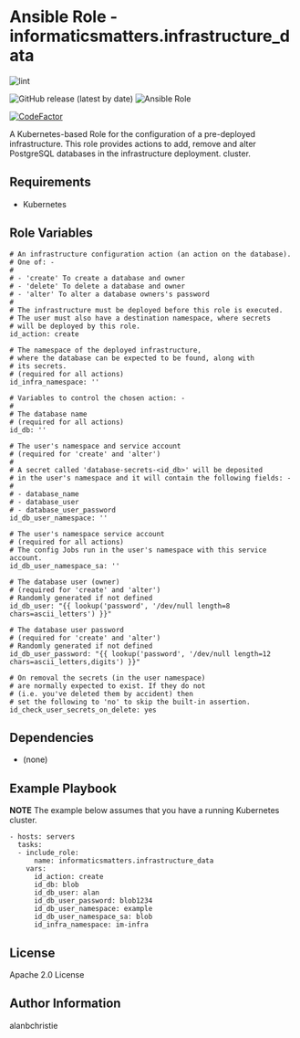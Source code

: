 Ansible Role - informaticsmatters.infrastructure_data
=====================================================

![lint](https://github.com/InformaticsMatters/ansible-role-infrastructure-data/workflows/lint/badge.svg)

![GitHub release (latest by date)](https://img.shields.io/github/v/release/informaticsmatters/ansible-role-infrastructure-data)
![Ansible Role](https://img.shields.io/ansible/role/45912)

[![CodeFactor](https://www.codefactor.io/repository/github/informaticsmatters/ansible-role-infrastructure-data/badge)](https://www.codefactor.io/repository/github/informaticsmatters/ansible-role-infrastructure-data)

A Kubernetes-based Role for the configuration of a pre-deployed infrastructure.
This role provides actions to add, remove and alter PostgreSQL databases
in the infrastructure deployment.
cluster.

Requirements
------------

-   Kubernetes

Role Variables
--------------

    # An infrastructure configuration action (an action on the database).
    # One of: -
    #
    # - 'create' To create a database and owner
    # - 'delete' To delete a database and owner
    # - 'alter' To alter a database owners's password
    #
    # The infrastructure must be deployed before this role is executed.
    # The user must also have a destination namespace, where secrets
    # will be deployed by this role.
    id_action: create
    
    # The namespace of the deployed infrastructure,
    # where the database can be expected to be found, along with
    # its secrets.
    # (required for all actions)
    id_infra_namespace: ''
    
    # Variables to control the chosen action: -
    #
    # The database name
    # (required for all actions)
    id_db: ''
    
    # The user's namespace and service account
    # (required for 'create' and 'alter')
    #
    # A secret called 'database-secrets-<id_db>' will be deposited
    # in the user's namespace and it will contain the following fields: -
    #
    # - database_name
    # - database_user
    # - database_user_password
    id_db_user_namespace: ''
    
    # The user's namespace service account
    # (required for all actions)
    # The config Jobs run in the user's namespace with this service account.
    id_db_user_namespace_sa: ''
    
    # The database user (owner)
    # (required for 'create' and 'alter')
    # Randomly generated if not defined
    id_db_user: "{{ lookup('password', '/dev/null length=8 chars=ascii_letters') }}"
    
    # The database user password
    # (required for 'create' and 'alter')
    # Randomly generated if not defined
    id_db_user_password: "{{ lookup('password', '/dev/null length=12 chars=ascii_letters,digits') }}"

    # On removal the secrets (in the user namespace)
    # are normally expected to exist. If they do not
    # (i.e. you've deleted them by accident) then
    # set the following to 'no' to skip the built-in assertion.
    id_check_user_secrets_on_delete: yes
    
Dependencies
------------

-   (none)

Example Playbook
----------------

**NOTE** The example below assumes that you have a running Kubernetes
cluster.

    - hosts: servers
      tasks:
      - include_role:
          name: informaticsmatters.infrastructure_data
        vars:
          id_action: create
          id_db: blob
          id_db_user: alan
          id_db_user_password: blob1234
          id_db_user_namespace: example
          id_db_user_namespace_sa: blob
          id_infra_namespace: im-infra

License
-------

Apache 2.0 License

Author Information
------------------

alanbchristie
